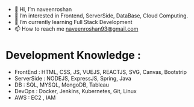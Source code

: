 - 👋 Hi, I’m naveenroshan
- 👀 I’m interested in Frontend, ServerSide, DataBase, Cloud Computing.
- 🌱 I’m currently learning Full Stack Development
- 📫 How to reach me naveenroshan93@gmail.com

# Development Knowledge : 
- FrontEnd : HTML, CSS, JS, VUEJS, REACTJS, SVG, Canvas, Bootstrip
- ServerSide : NODEJS, ExpressJS, Spring, Java
- DB : SQL, MYSQL, MongoDB, Tableau
- DevOps : Docker, Jenkins, Kubernetes, Git, Linux
- AWS : EC2 , IAM
